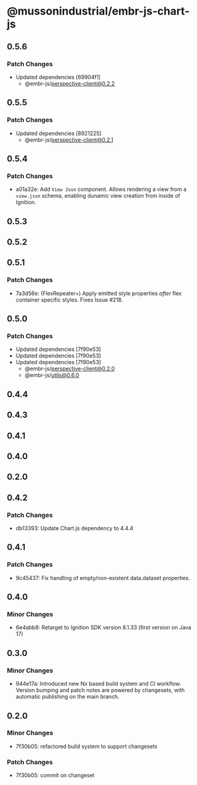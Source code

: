 # @mussonindustrial/embr-js-chart-js

## 0.5.6

### Patch Changes

- Updated dependencies [69904f1]
  - @embr-js/perspective-client@0.2.2

## 0.5.5

### Patch Changes

- Updated dependencies [8921225]
  - @embr-js/perspective-client@0.2.1

## 0.5.4

### Patch Changes

- a01a32e: Add `View Json` component. Allows rendering a view from a `view.json` schema, enabling dunamic view creation from inside of Ignition.

## 0.5.3

## 0.5.2

## 0.5.1

### Patch Changes

- 7a3d56e: (FlexRepeater+) Apply emitted style properties _after_ flex container specific styles. Fixes Issue #218.

## 0.5.0

### Patch Changes

- Updated dependencies [7f90e53]
- Updated dependencies [7f90e53]
- Updated dependencies [7f90e53]
  - @embr-js/perspective-client@0.2.0
  - @embr-js/utils@0.6.0

## 0.4.4

## 0.4.3

## 0.4.1

## 0.4.0

## 0.2.0

## 0.4.2

### Patch Changes

- db13393: Update Chart.js dependency to 4.4.4

## 0.4.1

### Patch Changes

- 9c45437: Fix handling of empty/non-existent data.dataset properties.

## 0.4.0

### Minor Changes

- 6e4abb8: Retarget to Ignition SDK version 8.1.33 (first version on Java 17)

## 0.3.0

### Minor Changes

- 944e17a: Introduced new Nx based build system and CI workflow. Version bumping and patch notes are powered by changesets, with automatic publishing on the main branch.

## 0.2.0

### Minor Changes

- 7f30b05: refactored build system to support changesets

### Patch Changes

- 7f30b05: commit on changeset

